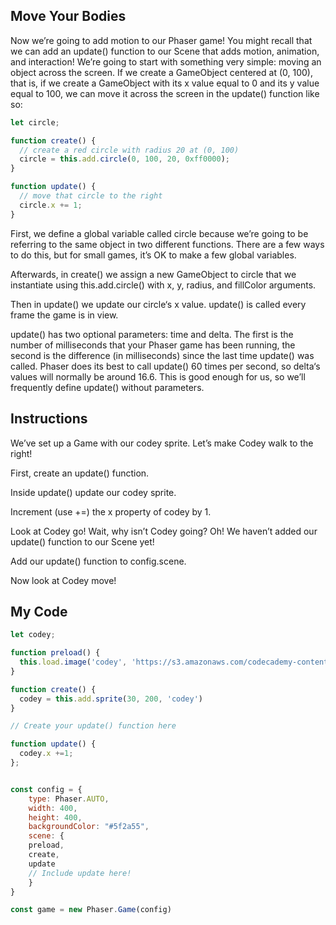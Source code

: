 ## Move Your Bodies

Now we’re going to add motion to our Phaser game! You might recall that we can add an update() function to our Scene that adds motion, animation, and interaction! We’re going to start with something very simple: moving an object across the screen. If we create a GameObject centered at (0, 100), that is, if we create a GameObject with its x value equal to 0 and its y value equal to 100, we can move it across the screen in the update() function like so:
```js
let circle;

function create() {
  // create a red circle with radius 20 at (0, 100)
  circle = this.add.circle(0, 100, 20, 0xff0000);
}

function update() {
  // move that circle to the right
  circle.x += 1;
}
```
First, we define a global variable called circle because we’re going to be referring to the same object in two different functions. There are a few ways to do this, but for small games, it’s OK to make a few global variables.

Afterwards, in create() we assign a new GameObject to circle that we instantiate using this.add.circle() with x, y, radius, and fillColor arguments.

Then in update() we update our circle‘s x value. update() is called every frame the game is in view.

update() has two optional parameters: time and delta. The first is the number of milliseconds that your Phaser game has been running, the second is the difference (in milliseconds) since the last time update() was called. Phaser does its best to call update() 60 times per second, so delta‘s values will normally be around 16.6. This is good enough for us, so we’ll frequently define update() without parameters.

## Instructions

We’ve set up a Game with our codey sprite. Let’s make Codey walk to the right!

First, create an update() function.

Inside update() update our codey sprite.

Increment (use +=) the x property of codey by 1.

Look at Codey go! Wait, why isn’t Codey going? Oh! We haven’t added our update() function to our Scene yet!

Add our update() function to config.scene.

Now look at Codey move!

## My Code
```js
let codey;

function preload() {
  this.load.image('codey', 'https://s3.amazonaws.com/codecademy-content/courses/learn-phaser/codey.png');
}

function create() {
  codey = this.add.sprite(30, 200, 'codey')
}

// Create your update() function here

function update() {
  codey.x +=1;
};


const config = {
	type: Phaser.AUTO,
	width: 400,
	height: 400,
	backgroundColor: "#5f2a55",
	scene: {
    preload,
    create,
    update
    // Include update here!
	}
}

const game = new Phaser.Game(config)

```
